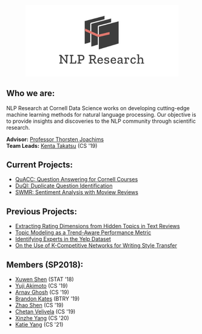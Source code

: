 <p align="center">
  <img src="./cover/cover.png" width="80%">
</p>

## Who we are:
NLP Research at Cornell Data Science works on developing cutting-edge machine learning methods for natural language processing. Our objective is to provide insights and discoveries to the NLP community through scientific research.

**Advisor:** [Professor Thorsten Joachims](http://www.cs.cornell.edu/people/tj/)  
**Team Leads:** [Kenta Takatsu](https://github.com/Kenta426) (CS '19)

## Current Projects:
* [QuACC: Question Answering for Cornell Courses](https://github.com/CornellDataScience/QuACC)
* [DuQI: Duplicate Question Identification](https://github.com/CornellDataScience/DuQI)
* [SWMR: Sentiment Analysis with Moview Reviews](https://github.com/CornellDataScience/SWMR)

## Previous Projects:
* [Extracting Rating Dimensions from Hidden Topics in Text Reviews](https://github.com/CornellDataScience/NLP_Research-FA17/blob/master/latent_variable/submission/extracting-rating-dimensions.pdf)
* [Topic Modeling as a Trend-Aware Performance Metric](https://github.com/CornellDataScience/NLP_Research-FA17/blob/master/topic_over_time/submission/CDS_final_submission.pdf)
* [Identifying Experts in the Yelp Dataset](https://github.com/CornellDataScience/NLP_Research-FA17/blob/master/local-experts/submission/Final_Paper.pdf)
* [On the Use of K-Competitive Networks for Writing Style Transfer](https://github.com/CornellDataScience/NLP_Research-FA17/blob/master/dl_style_transfer/submission/k-competitive-networks.pdf)

## Members (SP2018):
* [Xuwen Shen](https://github.com/Xuwen001) (STAT '18)
* [Yuji Akimoto](https://github.com/yujiakimoto) (CS '19)
* [Arnav Ghosh](https://github.com/garnav) (CS '19)
* [Brandon Kates](https://github.com/BrandonKates) (BTRY '19)
* [Zhao Shen](https://github.com/yuzhshen) (CS '19)
* [Chetan Velivela](https://github.com/Srivelivela) (CS '19)
* [Xinzhe Yang](https://github.com/xinzheyang) (CS '20)
* [Katie Yang](https://github.com/yangkt) (CS '21)
